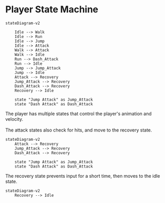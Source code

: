 # Player State Machine

```mermaid
stateDiagram-v2

    Idle --> Walk
    Idle --> Run
    Idle --> Jump
    Idle --> Attack
    Walk --> Attack
    Walk --> Idle
    Run --> Dash_Attack
    Run --> Idle
    Jump --> Jump_Attack
    Jump --> Idle
    Attack --> Recovery
    Jump_Attack --> Recovery
    Dash_Attack --> Recovery
    Recovery --> Idle

    state "Jump Attack" as Jump_Attack
    state "Dash Attack" as Dash_Attack
```

The player has multiple states that control the player's animation and velocity.\
\
The attack states also check for hits, and move to the recovery state.
```mermaid
stateDiagram-v2
    Attack --> Recovery
    Jump_Attack --> Recovery
    Dash_Attack --> Recovery

    state "Jump Attack" as Jump_Attack
    state "Dash Attack" as Dash_Attack
```
The recovery state prevents input for a short time, then moves to the idle state.
```mermaid
stateDiagram-v2
    Recovery --> Idle
```

